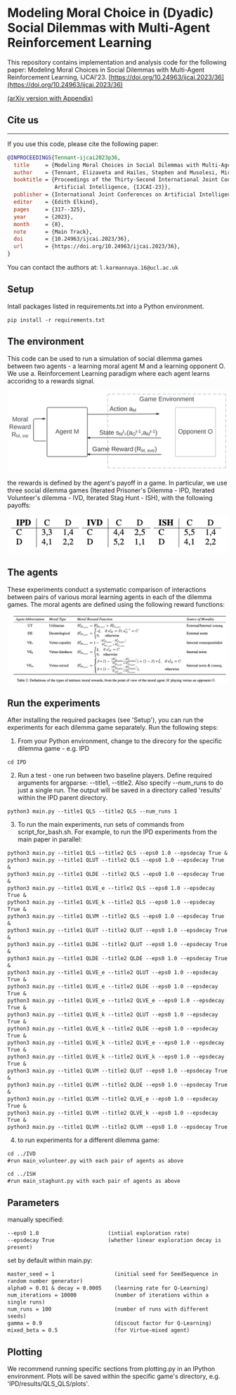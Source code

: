 # Modeling Moral Choice in (Dyadic) Social Dilemmas with Multi-Agent Reinforcement Learning

This repository contains implementation and analysis code for the following paper: 
Modeling Moral Choices in Social Dilemmas with Multi-Agent Reinforcement Learning, IJCAI'23. [https://doi.org/10.24963/ijcai.2023/36](https://doi.org/10.24963/ijcai.2023/36) 

[(arXiv version with Appendix)](https://arxiv.org/abs/2301.08491) 


## Cite us
***

If you use this code, please cite the following paper:

```bibtex
@INPROCEEDINGS{Tennant-ijcai2023p36,
  title     = {Modeling Moral Choices in Social Dilemmas with Multi-Agent Reinforcement Learning},
  author    = {Tennant, Elizaveta and Hailes, Stephen and Musolesi, Mirco},
  booktitle = {Proceedings of the Thirty-Second International Joint Conference on
               Artificial Intelligence, {IJCAI-23}},
  publisher = {International Joint Conferences on Artificial Intelligence Organization},
  editor    = {Edith Elkind},
  pages     = {317--325},
  year      = {2023},
  month     = {8},
  note      = {Main Track},
  doi       = {10.24963/ijcai.2023/36},
  url       = {https://doi.org/10.24963/ijcai.2023/36},
}

```

You can contact the authors at: `l.karmannaya.16@ucl.ac.uk`

## Setup

Intall packages listed in requirements.txt into a Python environment. 
```
pip install -r requirements.txt
```

## The environment 

This code can be used to run a simulation of social dilemma games between two agents - a learning moral agent M and a learning opponent O. We use a. Reinforcement Learning paradigm where each agent learns accoridng to a rewards signal.

![Reinformcenet Learning by a Moral learning agent M and a learning opponent O](pics/diagram_V2.png "Reinformcenet Learning by a Moral learning agent M and a learning opponent O")

the rewards is defined by the agent's payoff in a game. In particular, we use three social dilemma games (Iterated Prisoner's Dilemma - IPD, Iterated Volunteer's dilemma - IVD, Iterated Stag Hunt - ISH), with the following payoffs: 

<p align="center">
  <img src="https://github.com/Liza-Karmannaya/modeling_moral_choice_dyadic/blob/main/pics/payoffs.png" />
</p>

## The agents 

These experiments conduct a systematic comparison of interactions between pairs of various moral learning agents in each of the dilemma games. The moral agents are defined using the following reward functions: 

![Rewards](pics/moralrewards.png "Rewards")



## Run the experiments

After installing the required packages (see 'Setup'), you can run the experiments for each dilemma game separately. Run the following steps: 

1. From your Python environment, change to the direcory for the specific dilemma game - e.g. IPD
```
cd IPD
```

2. Run a test - one run between two baseline players. Define required arguments for argparse: --title1, --title2. Also specify --num_runs to do just a single run. The output will be saved in a directory called 'results' within the IPD parent directory. 
```
python3 main.py --title1 QLS --title2 QLS --num_runs 1
```

3. To run the main experiments, run sets of commands from script_for_bash.sh. For example, to run the IPD experiments from the main paper in parallel:
```
python3 main.py --title1 QLS --title2 QLS --eps0 1.0 --epsdecay True &
python3 main.py --title1 QLUT --title2 QLS --eps0 1.0 --epsdecay True &
python3 main.py --title1 QLDE --title2 QLS --eps0 1.0 --epsdecay True &
python3 main.py --title1 QLVE_e --title2 QLS --eps0 1.0 --epsdecay True &
python3 main.py --title1 QLVE_k --title2 QLS --eps0 1.0 --epsdecay True &
python3 main.py --title1 QLVM --title2 QLS --eps0 1.0 --epsdecay True &
python3 main.py --title1 QLUT --title2 QLUT --eps0 1.0 --epsdecay True &
python3 main.py --title1 QLDE --title2 QLUT --eps0 1.0 --epsdecay True &
python3 main.py --title1 QLDE --title2 QLDE --eps0 1.0 --epsdecay True &
python3 main.py --title1 QLVE_e --title2 QLUT --eps0 1.0 --epsdecay True &
python3 main.py --title1 QLVE_e --title2 QLDE --eps0 1.0 --epsdecay True &
python3 main.py --title1 QLVE_e --title2 QLVE_e --eps0 1.0 --epsdecay True &
python3 main.py --title1 QLVE_k --title2 QLUT --eps0 1.0 --epsdecay True &
python3 main.py --title1 QLVE_k --title2 QLDE --eps0 1.0 --epsdecay True &
python3 main.py --title1 QLVE_k --title2 QLVE_e --eps0 1.0 --epsdecay True &
python3 main.py --title1 QLVE_k --title2 QLVE_k --eps0 1.0 --epsdecay True &
python3 main.py --title1 QLVM --title2 QLUT --eps0 1.0 --epsdecay True &
python3 main.py --title1 QLVM --title2 QLDE --eps0 1.0 --epsdecay True &
python3 main.py --title1 QLVM --title2 QLVE_e --eps0 1.0 --epsdecay True &
python3 main.py --title1 QLVM --title2 QLVE_k --eps0 1.0 --epsdecay True &
python3 main.py --title1 QLVM --title2 QLVM --eps0 1.0 --epsdecay True
```

4. to run experiments for a different dilemma game:
```
cd ../IVD
#run main_volunteer.py with each pair of agents as above 
```
```
cd ../ISH
#run main_staghunt.py with each pair of agents as above 
```

## Parameters

manually specified:
```
--eps0 1.0                      (intiial exploration rate)
--epsdecay True                 (whether linear exploration decay is present)
```

set by default within main.py:
```
master_seed = 1                   (initial seed for SeedSequence in random number generator) 
alpha0 = 0.01 & decay = 0.0005    (learning rate for Q-Learning)
num_iterations = 10000            (number of iterations within a single runs)
num_runs = 100                    (number of runs with different seeds) 
gamma = 0.9                       (discout factor for Q-Learning)
mixed_beta = 0.5                  (for Virtue-mixed agent) 
```

## Plotting 

We recommend running specific sections from plotting.py in an IPython environment. Plots will be saved within the specific game's directory, e.g. 'IPD/results/QLS_QLS/plots'.



